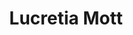 ---
pid: WS13
title: Lucretia Mott
location_transcription: Large Mural in Point Breeze
zipcode: '19106'
outside_phl: 
neighborhood: Society Hill,Old City
age: '59'
age_range: 50-59
instagram: 
image_file_name: WS_13.jpg
proposal_transcription: |-
  Anti-slavery and women's rights.
  Celebration of pioneers.
topic: Human Rights,Women,Race Ethnicity
topic_summary: 0, 0, 0
type: 
keywords_other: 
credit: 
image_labels: 
twitter: 
facebook: 
permalink: "/monuments/ws13/"
layout: item-page
---